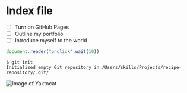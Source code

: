 # Index file

- [ ] Turn on GitHub Pages
- [ ] Outline my portfolio
- [ ] Introduce myself to the world

```js
document.reader("onclick".wait(10))
```

```
$ git init
Initialized empty Git repository in /Users/skills/Projects/recipe-repository/.git/
```


![Image of Yaktocat](https://octodex.github.com/images/yaktocat.png)
